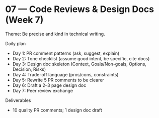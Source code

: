 # 07 — Code Reviews & Design Docs (Week 7)

Theme: Be precise and kind in technical writing.

Daily plan
- Day 1: PR comment patterns (ask, suggest, explain)
- Day 2: Tone checklist (assume good intent, be specific, cite docs)
- Day 3: Design doc skeleton (Context, Goals/Non-goals, Options, Decision, Risks)
- Day 4: Trade-off language (pros/cons, constraints)
- Day 5: Rewrite 5 PR comments to be clearer
- Day 6: Draft a 2–3 page design doc
- Day 7: Peer review exchange

Deliverables
- 10 quality PR comments; 1 design doc draft
